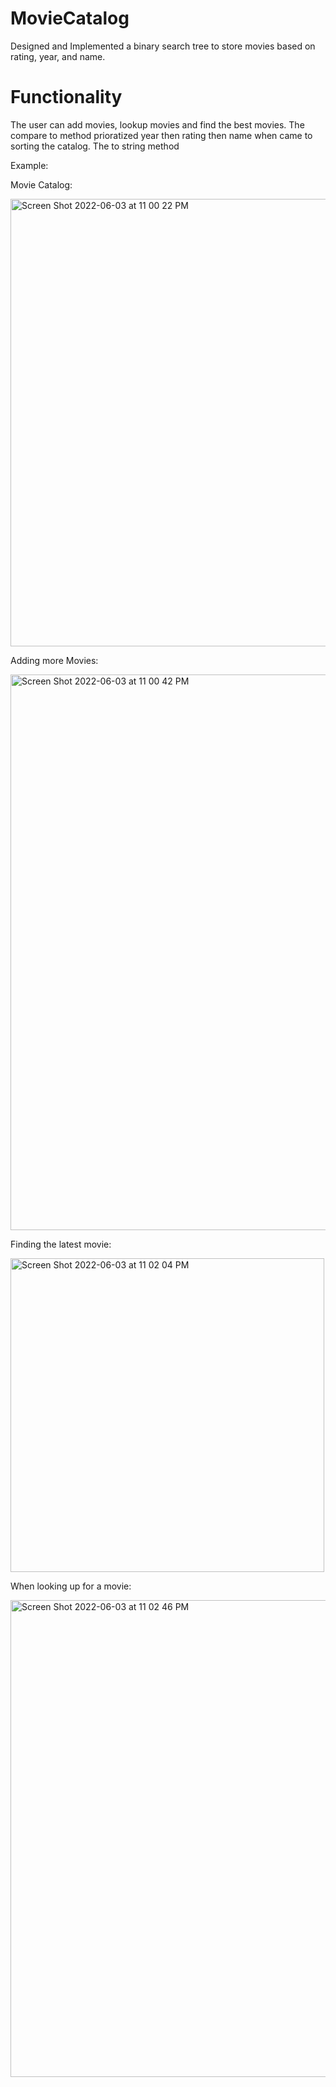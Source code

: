 # MovieCatalog
Designed and Implemented a binary search tree to store movies based on rating, year, and name.

# Functionality
The user can add movies, lookup movies and find the best movies. The compare to method prioratized year then rating 
then name when came to sorting the catalog. The to string method 

Example:

Movie Catalog:

<img width="716" alt="Screen Shot 2022-06-03 at 11 00 22 PM" src="https://user-images.githubusercontent.com/95301146/171981977-ea0643c6-0919-4c5c-8dc0-c1d3563012fa.png">


Adding more Movies:

<img width="889" alt="Screen Shot 2022-06-03 at 11 00 42 PM" src="https://user-images.githubusercontent.com/95301146/171981881-ecc6c188-6e12-48ec-a587-007aeb8a7eb1.png">

Finding the latest movie:

<img width="502" alt="Screen Shot 2022-06-03 at 11 02 04 PM" src="https://user-images.githubusercontent.com/95301146/171982307-be2e7309-9466-44d1-a738-8710e8bf9bac.png">

When looking up for a movie:

<img width="763" alt="Screen Shot 2022-06-03 at 11 02 46 PM" src="https://user-images.githubusercontent.com/95301146/171982368-2efb4ac9-6ef5-4aa0-9acc-3d7dcadb6290.png">
